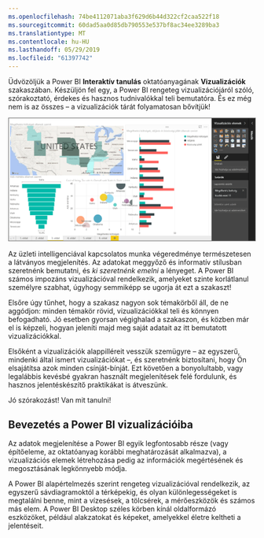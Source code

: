 ```yaml
---
ms.openlocfilehash: 74be4112071aba3f629d6b44d322cf2caa522f18
ms.sourcegitcommit: 60dad5aa0d85db790553e537bf8ac34ee3289ba3
ms.translationtype: MT
ms.contentlocale: hu-HU
ms.lasthandoff: 05/29/2019
ms.locfileid: "61397742"
---
```

Üdvözöljük a Power BI **Interaktív tanulás** oktatóanyagának **Vizualizációk** szakaszában. Készüljön fel egy, a Power BI rengeteg vizualizációjáról szóló, szórakoztató, érdekes és hasznos tudnivalókkal teli bemutatóra. És ez még nem is az összes – a vizualizációk tárát folyamatosan bővítjük!

![](media/3-1-intro-visualizations/3-1_1.png)

Az üzleti intelligenciával kapcsolatos munka végeredménye természetesen a látványos megjelenítés. Az adatokat meggyőző és informatív stílusban szeretnénk bemutatni, és *ki szeretnénk emelni* a lényeget. A Power BI számos impozáns vizualizációval rendelkezik, amelyeket szinte korlátlanul személyre szabhat, úgyhogy semmiképp se ugorja át ezt a szakaszt!

Elsőre úgy tűnhet, hogy a szakasz nagyon sok témakörből áll, de ne aggódjon: minden témakör rövid, vizualizációkkal teli és könnyen befogadható. Jó esetben gyorsan végighalad a szakaszon, és közben már el is képzeli, hogyan jeleníti majd meg saját adatait az itt bemutatott vizualizációkkal.

Elsőként a vizualizációk alappilléreit vesszük szemügyre – az egyszerű, mindenki által ismert vizualizációkat –, és szeretnénk biztosítani, hogy Ön elsajátítsa azok minden csínját-bínját. Ezt követően a bonyolultabb, vagy legalábbis kevésbé gyakran használt megjelenítések felé fordulunk, és hasznos jelentéskészítő praktikákat is átveszünk.

Jó szórakozást! Van mit tanulni!

## <a name="introduction-to-visuals-in-power-bi"></a>Bevezetés a Power BI vizualizációiba
Az adatok megjelenítése a Power BI egyik legfontosabb része (vagy építőeleme, az oktatóanyag korábbi meghatározását alkalmazva), a vizualizációs elemek létrehozása pedig az információk megértésének és megosztásának legkönnyebb módja.

A Power BI alapértelmezés szerint rengeteg vizualizációval rendelkezik, az egyszerű sávdiagramoktól a térképekig, és olyan különlegességeket is megtalálni benne, mint a vízesések, a tölcsérek, a mérőeszközök és számos más elem. A Power BI Desktop széles körben kínál oldalformázó eszközöket, például alakzatokat és képeket, amelyekkel életre keltheti a jelentéseit.

